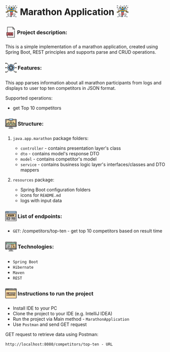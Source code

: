 # <span style="vertical-align: sub"><img src="src/main/resources/icons/marathon.png"></span> Marathon Application <span style="vertical-align: sub"><img src="src/main/resources/icons/marathon.png"></span>

### <span style="vertical-align: middle"><img src="src/main/resources/icons/java.png"></span> Project description:

This is a simple implementation of a marathon application, created using Spring Boot, REST principles and supports parse and CRUD operations.

### <span style="vertical-align: middle"><img src="src/main/resources/icons/features.png"></span> Features:

This app parses information about all marathon participants from logs and displays to user top ten competitors in JSON format.

Supported operations:
- get Top 10 competitors

### <span style="vertical-align: middle"><img src="src/main/resources/icons/structure.png"></span> Structure:

1. `java.app.marathon` package folders:
    - `controller` - contains presentation layer's class
    - `dto` - contains model's response DTO
    - `model` - contains competitor's model
    - `service` - contains business logic layer's interfaces/classes and DTO mappers

2. `resources` package:
    - Spring Boot configuration folders
    - icons for `README.md`
    - logs with input data

### <span style="vertical-align: middle"><img src="src/main/resources/icons/endpoints.png"></span> List of endpoints:

- `GET`: /competitors/top-ten - get top 10 competitors based on result time

### <span style="vertical-align: middle"><img src="src/main/resources/icons/tech-stack.png"></span> Technologies:

- `Spring Boot`
- `Hibernate`
- `Maven`
- `REST`

### <span style="vertical-align: middle"><img src="src/main/resources/icons/run-project.png"></span> Instructions to run the project

- Install IDE to your PC
- Clone the project to your IDE (e.g. IntelliJ IDEA)
- Run the project via Main method - `MarathonApplication`
- Use `Postman` and send GET request

GET request to retrieve data using Postman:
```
http://localhost:8080/competitors/top-ten - URL
```